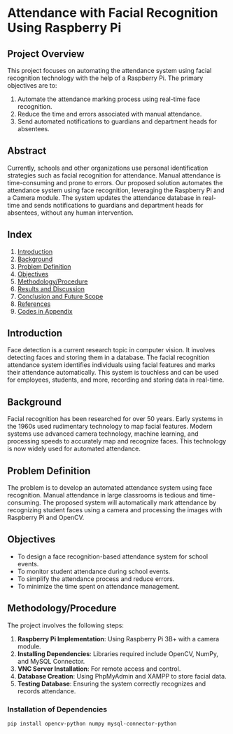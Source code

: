# Attendance with Facial Recognition Using Raspberry Pi

## Project Overview

This project focuses on automating the attendance system using facial recognition technology with the help of a Raspberry Pi. The primary objectives are to:

1. Automate the attendance marking process using real-time face recognition.
2. Reduce the time and errors associated with manual attendance.
3. Send automated notifications to guardians and department heads for absentees.

## Abstract

Currently, schools and other organizations use personal identification strategies such as facial recognition for attendance. Manual attendance is time-consuming and prone to errors. Our proposed solution automates the attendance system using face recognition, leveraging the Raspberry Pi and a Camera module. The system updates the attendance database in real-time and sends notifications to guardians and department heads for absentees, without any human intervention.

## Index

1. [Introduction](#introduction)
2. [Background](#background)
3. [Problem Definition](#problem-definition)
4. [Objectives](#objectives)
5. [Methodology/Procedure](#methodologyprocedure)
6. [Results and Discussion](#results-and-discussion)
7. [Conclusion and Future Scope](#conclusion-and-future-scope)
8. [References](#references)
9. [Codes in Appendix](#codes-in-appendix)

## Introduction

Face detection is a current research topic in computer vision. It involves detecting faces and storing them in a database. The facial recognition attendance system identifies individuals using facial features and marks their attendance automatically. This system is touchless and can be used for employees, students, and more, recording and storing data in real-time.

## Background

Facial recognition has been researched for over 50 years. Early systems in the 1960s used rudimentary technology to map facial features. Modern systems use advanced camera technology, machine learning, and processing speeds to accurately map and recognize faces. This technology is now widely used for automated attendance.

## Problem Definition

The problem is to develop an automated attendance system using face recognition. Manual attendance in large classrooms is tedious and time-consuming. The proposed system will automatically mark attendance by recognizing student faces using a camera and processing the images with Raspberry Pi and OpenCV.

## Objectives

- To design a face recognition-based attendance system for school events.
- To monitor student attendance during school events.
- To simplify the attendance process and reduce errors.
- To minimize the time spent on attendance management.

## Methodology/Procedure

The project involves the following steps:

1. **Raspberry Pi Implementation**: Using Raspberry Pi 3B+ with a camera module.
2. **Installing Dependencies**: Libraries required include OpenCV, NumPy, and MySQL Connector.
3. **VNC Server Installation**: For remote access and control.
4. **Database Creation**: Using PhpMyAdmin and XAMPP to store facial data.
5. **Testing Database**: Ensuring the system correctly recognizes and records attendance.

### Installation of Dependencies

```bash
pip install opencv-python numpy mysql-connector-python
